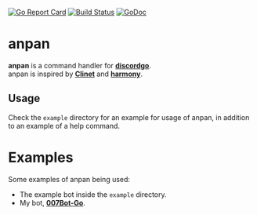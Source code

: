 [![Go Report Card](https://goreportcard.com/badge/github.com/MikeModder/anpan)](https://goreportcard.com/report/github.com/MikeModder/anpan)
[![Build Status](https://travis-ci.org/MikeModder/anpan.svg?branch=master)](https://travis-ci.org/MikeModder/anpan)
[![GoDoc](https://godoc.org/github.com/MikeModder/anpan?status.svg)](https://godoc.org/github.com/MikeModder/anpan)

# anpan
**anpan** is a command handler for **[discordgo](https://github.com/bwmarrin/discordgo)**.<br>
anpan is inspired by **[Clinet](https://github.com/JoshuaDoes/clinet)** and **[harmony](https://github.com/superwhiskers/harmony)**.

## Usage
Check the `example` directory for an example for usage of anpan, in addition to an example of a help command.

# Examples
Some examples of anpan being used:
* The example bot inside the `example` directory.
* My bot, **[007Bot-Go](https://github.com/MikeModder/007Bot-Go)**.
